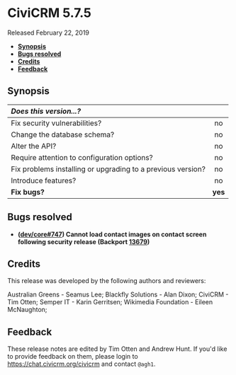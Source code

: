 # CiviCRM 5.7.5

Released February 22, 2019

- **[Synopsis](#synopsis)**
- **[Bugs resolved](#bugs)**
- **[Credits](#credits)**
- **[Feedback](#feedback)**

## <a name="synopsis"></a>Synopsis

| *Does this version...?*                                         |         |
|:--------------------------------------------------------------- |:-------:|
| Fix security vulnerabilities?                                   |   no    |
| Change the database schema?                                     |   no    |
| Alter the API?                                                  |   no    |
| Require attention to configuration options?                     |   no    |
| Fix problems installing or upgrading to a previous version?     |   no    |
| Introduce features?                                             |   no    |
| **Fix bugs?**                                                   | **yes** |

## <a name="bugs"></a>Bugs resolved

- **([dev/core#747](https://lab.civicrm.org/dev/core/issues/747)) Cannot
  load contact images on contact screen following security release
  (Backport [13679](https://github.com/civicrm/civicrm-core/pull/13679))**

## <a name="credits"></a>Credits

This release was developed by the following authors and reviewers:

Australian Greens - Seamus Lee; Blackfly Solutions - Alan Dixon; CiviCRM -
Tim Otten; Semper IT - Karin Gerritsen; Wikimedia Foundation - Eileen
McNaughton;

## <a name="feedback"></a>Feedback

These release notes are edited by Tim Otten and Andrew Hunt. If you'd like to
provide feedback on them, please login to https://chat.civicrm.org/civicrm and
contact `@agh1`.
